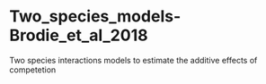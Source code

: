 # Two_species_models-Brodie_et_al_2018
Two species interactions models to estimate the additive effects of competetion
